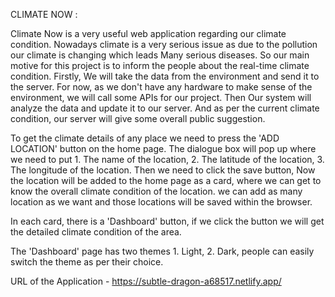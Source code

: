 CLIMATE NOW : 

Climate Now is a very useful web application regarding our climate condition. Nowadays climate is a very serious issue as due to the pollution our climate is changing which leads Many serious diseases. So our main motive for this project is to inform the people about the real-time climate condition. Firstly, We will take the data from the environment and send it to the server. For now, as we don't have any hardware to make sense of the environment, we will call some APIs for our project. Then Our system will analyze the data and update it to our server. And as per the current climate condition, our server will give some overall public suggestion.

To get the climate details of any place we need to press the 'ADD LOCATION' button on the home page.
The dialogue box will pop up where we need to put 1. The name of the location, 2. The latitude of the location, 3. The longitude of the location.
Then we need to click the save button, Now the location will be added to the home page as a card, where we can get to know the overall climate condition of the location. we can add as many location as we want and those locations will be saved within the browser.

In each card, there is a 'Dashboard' button, if we click the button we will get the detailed climate condition of the area.

The 'Dashboard' page has two themes 1. Light, 2. Dark, people can easily switch the theme as per their choice.

URL of the Application - https://subtle-dragon-a68517.netlify.app/